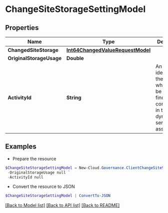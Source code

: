 # ChangeSiteStorageSettingModel
## Properties

Name | Type | Description | Notes
------------ | ------------- | ------------- | -------------
**ChangedSiteStorage** | [**Int64ChangedValueRequestModel**](Int64ChangedValueRequestModel.md) |  | [optional] 
**OriginalStorageUsage** | **Double** |  | [optional] 
**ActivityId** | **String** | An unique identifier for the activity which can be used to find configuration in the dynamic service if it is assign by IT | [optional] 

## Examples

- Prepare the resource
```powershell
$ChangeSiteStorageSettingModel = New-Cloud.Governance.ClientChangeSiteStorageSettingModel  -ChangedSiteStorage null `
 -OriginalStorageUsage null `
 -ActivityId null
```

- Convert the resource to JSON
```powershell
$ChangeSiteStorageSettingModel | ConvertTo-JSON
```

[[Back to Model list]](../README.md#documentation-for-models) [[Back to API list]](../README.md#documentation-for-api-endpoints) [[Back to README]](../README.md)

